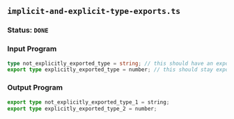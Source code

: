 ## `implicit-and-explicit-type-exports.ts`

### Status: `DONE`

### Input Program

```typescript
type not_explicitly_exported_type = string; // this should have an export added in the output
export type explicitly_exported_type = number; // this should stay exported in the output
```

### Output Program

```typescript
export type not_explicitly_exported_type_1 = string;
export type explicitly_exported_type_2 = number;
```

